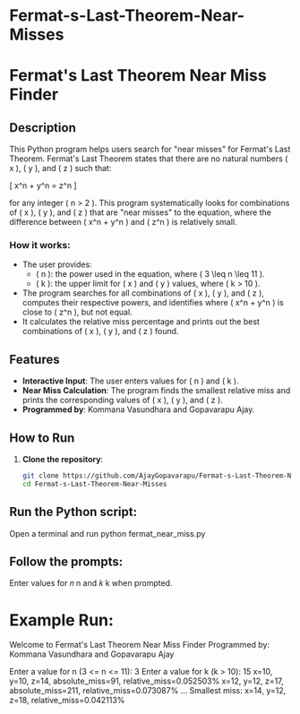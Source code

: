 # Fermat-s-Last-Theorem-Near-Misses
# Fermat's Last Theorem Near Miss Finder

## Description
This Python program helps users search for "near misses" for Fermat's Last Theorem. Fermat's Last Theorem states that there are no natural numbers \( x \), \( y \), and \( z \) such that:

\[ x^n + y^n = z^n \]

for any integer \( n > 2 \). This program systematically looks for combinations of \( x \), \( y \), and \( z \) that are "near misses" to the equation, where the difference between \( x^n + y^n \) and \( z^n \) is relatively small.

### How it works:
- The user provides:
  - \( n \): the power used in the equation, where \( 3 \leq n \leq 11 \).
  - \( k \): the upper limit for \( x \) and \( y \) values, where \( k > 10 \).
- The program searches for all combinations of \( x \), \( y \), and \( z \), computes their respective powers, and identifies where \( x^n + y^n \) is close to \( z^n \), but not equal.
- It calculates the relative miss percentage and prints out the best combinations of \( x \), \( y \), and \( z \) found.

## Features
- **Interactive Input**: The user enters values for \( n \) and \( k \).
- **Near Miss Calculation**: The program finds the smallest relative miss and prints the corresponding values of \( x \), \( y \), and \( z \).
- **Programmed by**: Kommana Vasundhara and Gopavarapu Ajay.

## How to Run
1. **Clone the repository**:
   ```bash
   git clone https://github.com/AjayGopavarapu/Fermat-s-Last-Theorem-Near-Misses.git
   cd Fermat-s-Last-Theorem-Near-Misses
## Run the Python script:

Open a terminal and run
python fermat_near_miss.py
## Follow the prompts:

Enter values for 
𝑛
n and 
𝑘
k when prompted.
# Example Run:
Welcome to Fermat's Last Theorem Near Miss Finder
Programmed by:
Kommana Vasundhara and Gopavarapu Ajay

Enter a value for n (3 <= n <= 11): 3
Enter a value for k (k > 10): 15
x=10, y=10, z=14, absolute_miss=91, relative_miss=0.052503%
x=12, y=12, z=17, absolute_miss=211, relative_miss=0.073087%
...
Smallest miss: x=14, y=12, z=18, relative_miss=0.042113%
